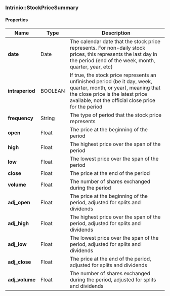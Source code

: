 

[//]: # (CLASS:Intrinio::StockPriceSummary)

[//]: # (KIND:object)

### Intrinio::StockPriceSummary

#### Properties

[//]: # (START_DEFINITION)

Name | Type | Description
------------ | ------------- | -------------
**date** | Date | The calendar date that the stock price represents. For non-daily stock prices, this represents the last day in the period (end of the week, month, quarter, year, etc) &nbsp;
**intraperiod** | BOOLEAN | If true, the stock price represents an unfinished period (be it day, week, quarter, month, or year), meaning that the close price is the latest price available, not the official close price for the period &nbsp;
**frequency** | String | The type of period that the stock price represents &nbsp;
**open** | Float | The price at the beginning of the period &nbsp;
**high** | Float | The highest price over the span of the period &nbsp;
**low** | Float | The lowest price over the span of the period &nbsp;
**close** | Float | The price at the end of the period &nbsp;
**volume** | Float | The number of shares exchanged during the period &nbsp;
**adj_open** | Float | The price at the beginning of the period, adjusted for splits and dividends &nbsp;
**adj_high** | Float | The highest price over the span of the period, adjusted for splits and dividends &nbsp;
**adj_low** | Float | The lowest price over the span of the period, adjusted for splits and dividends &nbsp;
**adj_close** | Float | The price at the end of the period, adjusted for splits and dividends &nbsp;
**adj_volume** | Float | The number of shares exchanged during the period, adjusted for splits and dividends &nbsp;

[//]: # (END_DEFINITION)



